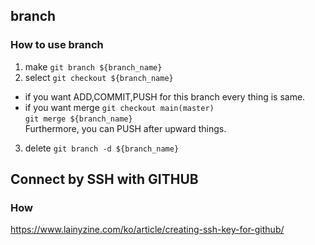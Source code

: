 ## branch
### How to use branch
1) make
`git branch ${branch_name}`
2) select
`git checkout ${branch_name}`

* if you want ADD,COMMIT,PUSH for this branch
every thing is same.
* if you want merge
`git checkout main(master)`<br/>
`git merge ${branch_name}`<br/>
Furthermore, you can PUSH after upward things.

3) delete
`git branch -d ${branch_name}`

## Connect by SSH with GITHUB
### How
https://www.lainyzine.com/ko/article/creating-ssh-key-for-github/
